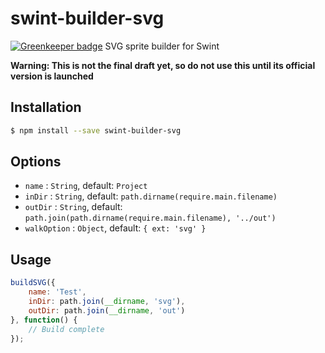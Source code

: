 # swint-builder-svg

[![Greenkeeper badge](https://badges.greenkeeper.io/Knowre-Dev/swint-builder-svg.svg)](https://greenkeeper.io/)
SVG sprite builder for Swint

**Warning: This is not the final draft yet, so do not use this until its official version is launched**

## Installation
```sh
$ npm install --save swint-builder-svg
```

## Options
* `name` : `String`, default: `Project`
* `inDir` : `String`, default: `path.dirname(require.main.filename)`
* `outDir` : `String`, default: `path.join(path.dirname(require.main.filename), '../out')`
* `walkOption` : `Object`, default: `{ ext: 'svg' }`

## Usage
```javascript
buildSVG({
	name: 'Test',
	inDir: path.join(__dirname, 'svg'),
	outDir: path.join(__dirname, 'out')
}, function() {
	// Build complete
});
```
